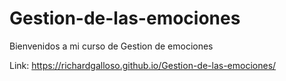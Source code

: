 # Gestion-de-las-emociones

Bienvenidos a mi curso de Gestion de emociones

Link: https://richardgalloso.github.io/Gestion-de-las-emociones/
